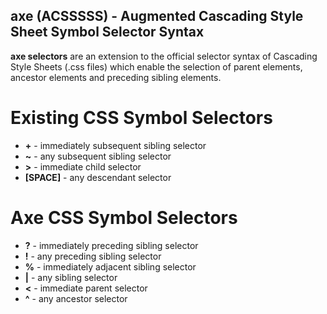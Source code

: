 ## axe (ACSSSSS) - Augmented Cascading Style Sheet Symbol Selector Syntax

**axe selectors** are an extension to the official selector syntax of Cascading Style Sheets (.css files) which enable the selection of parent elements, ancestor elements and preceding sibling elements. 


# Existing CSS Symbol Selectors

- **+** - immediately subsequent sibling selector
- **~** - any subsequent sibling selector
- **>** - immediate child selector
- **[SPACE]** - any descendant selector

# Axe CSS Symbol Selectors

- **?** - immediately preceding sibling selector
- **!** - any preceding sibling selector
- **%** - immediately adjacent sibling selector
- **|** - any sibling selector
- **<** - immediate parent selector
- **^** - any ancestor selector
